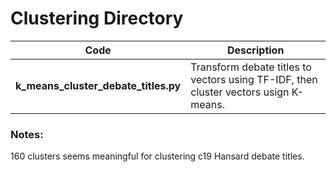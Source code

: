 # Clustering Directory

| Code | Description |
| --- | --- |
| **k_means_cluster_debate_titles.py** | Transform debate titles to vectors using TF-IDF, then cluster vectors usign K-means. |

### Notes: 
160 clusters seems meaningful for clustering c19 Hansard debate titles. 